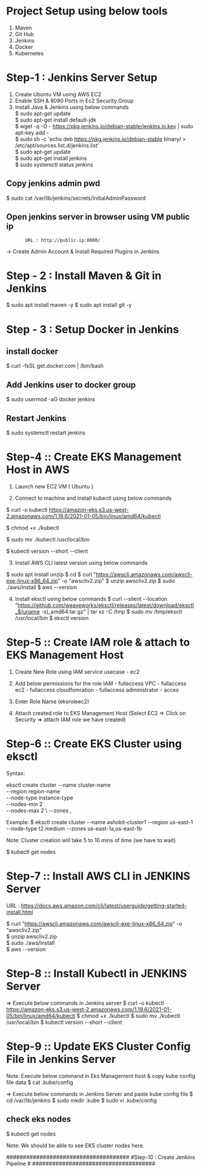 # Project Setup using below tools
1) Maven
2) Git Hub
3) Jenkins
4) Docker
5) Kubernetes

# Step-1 : Jenkins Server Setup #
1) Create Ubuntu VM using AWS EC2 <br/>
2) Enable SSH & 8080 Ports in Ec2 Security Group <br/>
3) Install Java & Jenkins using below commands <br/>
$ sudo apt-get update <br/>
$ sudo apt-get install default-jdk <br/>
$ wget -q -O - https://pkg.jenkins.io/debian-stable/jenkins.io.key | sudo apt-key add - <br/>
$ sudo sh -c 'echo deb https://pkg.jenkins.io/debian-stable binary/ > /etc/apt/sources.list.d/jenkins.list' <br/>
$ sudo apt-get update <br/>
$ sudo apt-get install jenkins <br/>
$ sudo systemctl status jenkins <br/>
## Copy jenkins admin pwd
$ sudo cat /var/lib/jenkins/secrets/initialAdminPassword
## Open jenkins server in browser using VM public ip
           URL : http://public-ip:8080/
-> Create Admin Account & Install Required Plugins in Jenkins


# Step - 2 : Install Maven & Git in Jenkins #
$ sudo apt install maven -y
$ sudo apt install git -y

# Step - 3 : Setup Docker in Jenkins #
## install docker 
$ curl -fsSL get.docker.com | /bin/bash

## Add Jenkins user to docker group
$ sudo usermod -aG docker jenkins 

## Restart Jenkins 
$ sudo systemctl restart jenkins

# Step-4 :: Create EKS Management Host in AWS #

1) Launch new EC2 VM ( Ubuntu )
	  
2) Connect to machine and install kubectl using below commands

$ curl -o kubectl https://amazon-eks.s3.us-west-2.amazonaws.com/1.19.6/2021-01-05/bin/linux/amd64/kubectl

$ chmod +x ./kubectl

$ sudo mv ./kubectl /usr/local/bin 

$ kubectl version --short --client

3) Install AWS CLI latest version using below commands

$ sudo apt install unzip
$ cd 
$ curl "https://awscli.amazonaws.com/awscli-exe-linux-x86_64.zip" -o "awscliv2.zip"
$ unzip awscliv2.zip
$ sudo ./aws/install
$ aws --version 

4) Install eksctl using below commands
$ curl --silent --location "https://github.com/weaveworks/eksctl/releases/latest/download/eksctl_$(uname -s)_amd64.tar.gz" | tar xz -C /tmp
$ sudo mv /tmp/eksctl /usr/local/bin
$ eksctl version


# Step-5 :: Create IAM role & attach to EKS Management Host #

1) Create New Role using IAM service
	usecase - ec2 
	
2) Add below permissions for the role
		IAM - fullaccess
		VPC - fullaccess 
		ec2 - fullaccess 
		cloudfomration - fullaccess 
		administrator - acces 
		
3) Enter Role Name (eksroleec2)
4) Attach created role to EKS Management Host
	(Select EC2 => Click on Security => attach IAM role we have created)
  
# Step-6 :: Create EKS Cluster using eksctl #
Syntax: 

eksctl create cluster --name cluster-name  \
--region region-name \
--node-type instance-type \
--nodes-min 2 \
--nodes-max 2 \ 
--zones <AZ-1>,<AZ-2>

Example: $ eksctl create cluster --name ashokit-cluster1 --region us-east-1 --node-type t2.medium  --zones us-east-1a,us-east-1b

Note: Cluster creation will take 5 to 10 mins of time (we have to wait)

$ kubectl get nodes  

# Step-7 :: Install AWS CLI in JENKINS Server #

URL : https://docs.aws.amazon.com/cli/latest/userguide/getting-started-install.html 

$ curl "https://awscli.amazonaws.com/awscli-exe-linux-x86_64.zip" -o "awscliv2.zip" <br/>
$ unzip awscliv2.zip <br/>
$ sudo ./aws/install <br/>
$ aws --version <br/>
 
# Step-8 :: Install Kubectl in JENKINS Server #
=> Execute below commands in Jenkins server
$ curl -o kubectl https://amazon-eks.s3.us-west-2.amazonaws.com/1.19.6/2021-01-05/bin/linux/amd64/kubectl
$ chmod +x ./kubectl
$ sudo mv ./kubectl /usr/local/bin 
$ kubectl version --short --client

# Step-9 :: Update EKS Cluster Config File in Jenkins Server #
Note: Execute below command in Eks Management host & copy kube config file data
$ cat .kube/config 

=> Execute below commands in Jenkins Server and paste kube config file
$ cd /var/lib/jenkins 
$ sudo mkdir .kube 
$ sudo vi .kube/config 

## check eks nodes 
$ kubectl get nodes 

Note: We should be able to see EKS cluster nodes here.

#####################################
#Step-10 : Create Jenkins Pipeline #
#####################################
